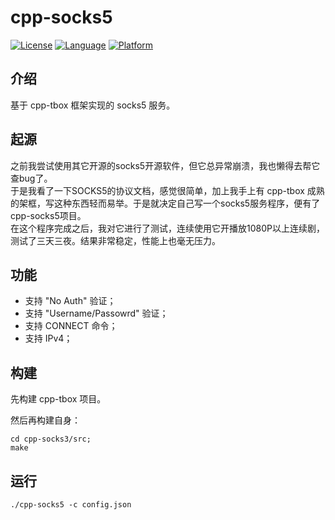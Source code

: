 # cpp-socks5

[![License](https://img.shields.io/badge/License-MIT-green.svg)](LICENSE)
[![Language](https://img.shields.io/badge/language-c++11-red.svg)](https://en.cppreference.com/)
[![Platform](https://img.shields.io/badge/platform-linux-lightgrey.svg)](https://img.shields.io/badge/platform-linux-lightgrey.svg)

## 介绍
基于 cpp-tbox 框架实现的 socks5 服务。

## 起源
之前我尝试使用其它开源的socks5开源软件，但它总异常崩溃，我也懒得去帮它查bug了。  
于是我看了一下SOCKS5的协议文档，感觉很简单，加上我手上有 cpp-tbox 成熟的架框，写这种东西轻而易举。于是就决定自己写一个socks5服务程序，便有了cpp-socks5项目。  
在这个程序完成之后，我对它进行了测试，连续使用它开播放1080P以上连续剧，测试了三天三夜。结果非常稳定，性能上也毫无压力。  

## 功能

- 支持 "No Auth" 验证；
- 支持 "Username/Passowrd" 验证；
- 支持 CONNECT 命令；
- 支持 IPv4；

## 构建
先构建 cpp-tbox 项目。  

然后再构建自身：
```
cd cpp-socks3/src;
make
```

## 运行

```
./cpp-socks5 -c config.json
```
